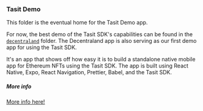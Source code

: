 ### Tasit Demo

This folder is the eventual home for the Tasit Demo app.

For now, the best demo of the Tasit SDK's capabilities can be found in the [`decentraland`](../decentraland) folder. The Decentraland app is also serving as our first demo app for using the Tasit SDK.

It's an app that shows off how easy it is to build a standalone native mobile app for Ethereum NFTs using the Tasit SDK. The app is built using React Native, Expo, React Navigation, Prettier, Babel, and the Tasit SDK.

##### More info

[More info here!](https://github.com/tasitlabs/tasit)
